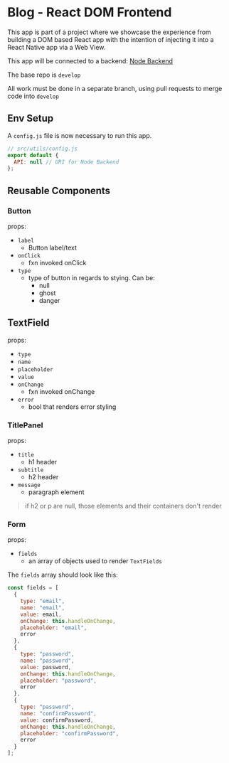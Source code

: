 # Blog - React DOM Frontend

This app is part of a project where we showcase the experience from building a DOM based React app with the intention of injecting it into a React Native app via a Web View.

This app will be connected to a backend:
[Node Backend](https://github.com/trevorkirpaul/Blog-Backend-Main)

The base repo is `develop`

All work must be done in a separate branch, using pull requests to merge code into `develop`

## Env Setup

A `config.js` file is now necessary to run this app.

```javascript
// src/utils/config.js
export default {
  API: null // URI for Node Backend
};
```

## Reusable Components

### **Button**

props:

- `label`
  - Button label/text
- `onClick`
  - fxn invoked onClick
- `type`
  - type of button in regards to stying. Can be:
    - null
    - ghost
    - danger

## **TextField**

props:

- `type`
- `name`
- `placeholder`
- `value`
- `onChange`
  - fxn invoked onChange
- `error`
  - bool that renders error styling

### **TitlePanel**

props:

- `title`
  - h1 header
- `subtitle`
  - h2 header
- `message`
  - paragraph element

> if h2 or p are null, those elements and their containers don't render

### **Form**

props:

- `fields`
  - an array of objects used to render `TextFields`

The `fields` array should look like this:

```javascript
const fields = [
  {
    type: "email",
    name: "email",
    value: email,
    onChange: this.handleOnChange,
    placeholder: "email",
    error
  },
  {
    type: "password",
    name: "password",
    value: password,
    onChange: this.handleOnChange,
    placeholder: "password",
    error
  },
  {
    type: "password",
    name: "confirmPassword",
    value: confirmPassword,
    onChange: this.handleOnChange,
    placeholder: "confirmPassword",
    error
  }
];
```
